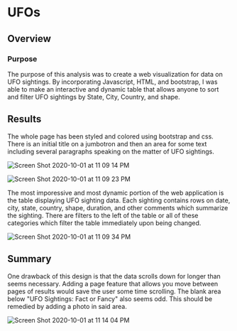 # UFOs

## Overview


### Purpose
The purpose of this analysis was to create a web visualization for data on UFO sightings. By incorporating Javascript, HTML, and bootstrap, I was 
able to make an interactive and dynamic table that allows anyone to sort and filter UFO sightings by State, City, Country, and shape.

## Results
The whole page has been styled and colored using bootstrap and css. There is an initial title on a jumbotron and then an area for some text including 
several paragraphs speaking on the matter of UFO sightings.

![Screen Shot 2020-10-01 at 11 09 14 PM](https://user-images.githubusercontent.com/66881241/94893160-5c1e4000-043b-11eb-9d68-ab241dd8573d.png)

![Screen Shot 2020-10-01 at 11 09 23 PM](https://user-images.githubusercontent.com/66881241/94893142-50cb1480-043b-11eb-9526-c5f700c8eb00.png)

The most imporessive and most dynamic portion of the web application is the table displaying UFO sighting data. Each sighting contains rows on date, 
city, state, country, shape, duration, and other comments which summarize the sighting. There are filters to the left of the table or all of these
categories which filter the table immediately upon being changed.

![Screen Shot 2020-10-01 at 11 09 34 PM](https://user-images.githubusercontent.com/66881241/94893123-44df5280-043b-11eb-9b08-5ec3826bbb4c.png)

## Summary
One drawback of this design is that the data scrolls down for longer than seems necessary. Adding a page feature that allows you move between pages of 
results would save the user some time scrolling. The blank area below "UFO Sightings: Fact or Fancy" also seems odd. This should be remedied by adding 
a photo in said area.

![Screen Shot 2020-10-01 at 11 14 04 PM](https://user-images.githubusercontent.com/66881241/94893353-d2bb3d80-043b-11eb-9dcc-f1bd655fcb31.png)
